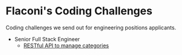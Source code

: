 # Flaconi's Coding Challenges

Coding challenges we send out for engineering positions applicants.

* Senior Full Stack Engineer
  * [RESTful API to manage categories](https://github.com/Flaconi/coding-challenges/blob/master/senior-backend-engineer/restful-api-categories.md)
